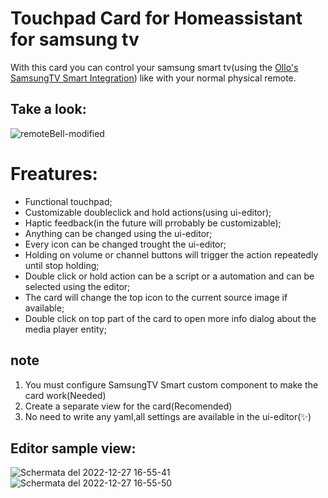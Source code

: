 

# Touchpad Card for Homeassistant for samsung tv
With this card you can control your samsung smart tv(using the [Ollo's SamsungTV Smart Integration](https://github.com/ollo69/ha-samsungtv-smart)) like with your normal physical remote.

## Take a look:
![remoteBell-modified](https://user-images.githubusercontent.com/64681499/209690449-d67ce6a3-02cb-477c-9b16-cc3071fe847b.png)


# Freatures:
  - Functional touchpad;
  - Customizable doubleclick and hold actions(using ui-editor);
  - Haptic feedback(in the future will prrobably be customizable);
  - Anything can be changed using the ui-editor;
  - Every icon can be changed trought the ui-editor;
  - Holding on volume or channel buttons will trigger the action repeatedly until stop holding;
  - Double click or hold action can be a script or a automation and can be selected using the editor;
  - The card will change the top icon to the current source image if available;
  - Double click on top part of the card to open more info dialog about the media player entity;
## note
  1) You must configure SamsungTV Smart custom component to make the card work(Needed)
  2) Create a separate view for the card(Recomended)
  3) No need to write any yaml,all settings are available in the ui-editor(:sparkles:)

## Editor sample view:

![Schermata del 2022-12-27 16-55-41](https://user-images.githubusercontent.com/64681499/209690608-73ee6891-0a43-45ee-9e27-8702d0984f19.png)
![Schermata del 2022-12-27 16-55-50](https://user-images.githubusercontent.com/64681499/209690607-080cb7e9-0e12-4bda-b3e3-c944be3f0145.png)


